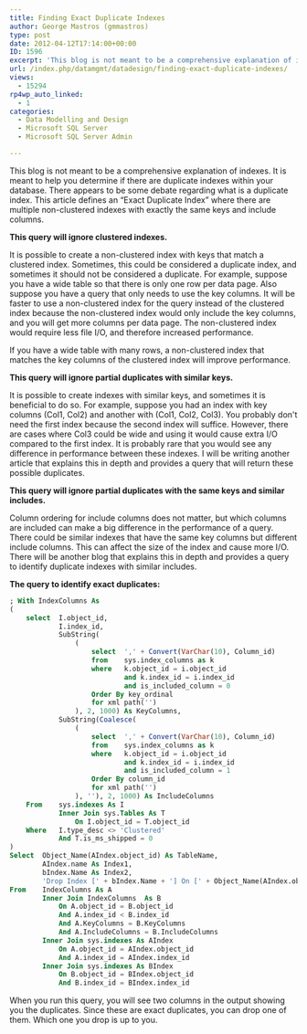 ```yaml
---
title: Finding Exact Duplicate Indexes
author: George Mastros (gmmastros)
type: post
date: 2012-04-12T17:14:00+00:00
ID: 1596
excerpt: 'This blog is not meant to be a comprehensive explanation of indexes.  It is meant to help you determine if there are duplicate indexes within your database.  There appears to be some debate regarding what is a duplicate index.  This article defines an “&hellip;'
url: /index.php/datamgmt/datadesign/finding-exact-duplicate-indexes/
views:
  - 15294
rp4wp_auto_linked:
  - 1
categories:
  - Data Modelling and Design
  - Microsoft SQL Server
  - Microsoft SQL Server Admin

---
```

This blog is not meant to be a comprehensive explanation of indexes. It is meant to help you determine if there are duplicate indexes within your database. There appears to be some debate regarding what is a duplicate index. This article defines an “Exact Duplicate Index” where there are multiple non-clustered indexes with exactly the same keys and include columns.

**This query will ignore clustered indexes.**
  
It is possible to create a non-clustered index with keys that match a clustered index. Sometimes, this could be considered a duplicate index, and sometimes it should not be considered a duplicate. For example, suppose you have a wide table so that there is only one row per data page. Also suppose you have a query that only needs to use the key columns. It will be faster to use a non-clustered index for the query instead of the clustered index because the non-clustered index would only include the key columns, and you will get more columns per data page. The non-clustered index would require less file I/O, and therefore increased performance.

If you have a wide table with many rows, a non-clustered index that matches the key columns of the clustered index will improve performance.

**This query will ignore partial duplicates with similar keys.**
  
It is possible to create indexes with similar keys, and sometimes it is beneficial to do so. For example, suppose you had an index with key columns (Col1, Col2) and another with (Col1, Col2, Col3). You probably don't need the first index because the second index will suffice. However, there are cases where Col3 could be wide and using it would cause extra I/O compared to the first index. It is probably rare that you would see any difference in performance between these indexes. I will be writing another article that explains this in depth and provides a query that will return these possible duplicates.

**This query will ignore partial duplicates with the same keys and similar includes.**
  
Column ordering for include columns does not matter, but which columns are included can make a big difference in the performance of a query. There could be similar indexes that have the same key columns but different include columns. This can affect the size of the index and cause more I/O. There will be another blog that explains this in depth and provides a query to identify duplicate indexes with similar includes.

**The query to identify exact duplicates:**

```sql
; With IndexColumns As
(
	select	I.object_id,
			I.index_id,
			SubString(
				(
					select	',' + Convert(VarChar(10), Column_id)
					from	sys.index_columns as k
					where	k.object_id = i.object_id
							and k.index_id = i.index_id
							and is_included_column = 0
					Order By key_ordinal
					for xml path('')
				), 2, 1000) As KeyColumns,
			SubString(Coalesce(
				(
					select	',' + Convert(VarChar(10), Column_id)
					from	sys.index_columns as k
					where	k.object_id = i.object_id
							and k.index_id = i.index_id
							and is_included_column = 1
					Order By column_id
					for xml path('')
				), ''), 2, 1000) As IncludeColumns
	From	sys.indexes As I
			Inner Join sys.Tables As T
				On I.object_id = T.object_id
	Where	I.type_desc <> 'Clustered'
			And T.is_ms_shipped = 0
)
Select  Object_Name(AIndex.object_id) As TableName,
        AIndex.name As Index1,
        bIndex.Name As Index2,
        'Drop Index [' + bIndex.Name + '] On [' + Object_Name(AIndex.object_id) + ']' As DropCode
From	IndexColumns As A
		Inner Join IndexColumns  As B
			On A.object_id = B.object_id
			And A.index_id < B.index_id
			And A.KeyColumns = B.KeyColumns
			And A.IncludeColumns = B.IncludeColumns
		Inner Join sys.indexes As AIndex
			On A.object_id = AIndex.object_id
			And A.index_id = AIndex.index_id
		Inner Join sys.indexes As BIndex
			On B.object_id = BIndex.object_id
			And B.index_id = BIndex.index_id 
```
When you run this query, you will see two columns in the output showing you the duplicates. Since these are exact duplicates, you can drop one of them. Which one you drop is up to you.
